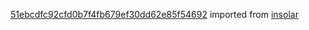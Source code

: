 [51ebcdfc92cfd0b7f4fb679ef30dd62e85f54692](https://github.com/insolar/insolar/commit/51ebcdfc92cfd0b7f4fb679ef30dd62e85f54692) imported from [insolar](https://github.com/insolar/insolar)
